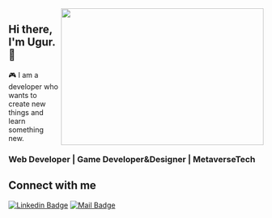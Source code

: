 <img src="https://media.giphy.com/media/ALyFXxPgdsaPvSvP0x/giphy-downsized.gif" align="right" width="400" height="270" > 


## Hi there, I'm Ugur. 👋 

🎮 I am a developer who wants to create new things and learn something new.

###  Web Developer | Game Developer&Designer | MetaverseTech




## Connect with me

[![Linkedin Badge](https://img.shields.io/badge/linkedin-%230077B5.svg?&style=for-the-badge&logo=linkedin&logoColor=white)](https://linkedin.com/in/ugurcanakcay)
[![Mail Badge](https://img.shields.io/badge/email-c14438?style=for-the-badge&logo=Gmail&logoColor=white&link=mailto:ugurcanakcay.9@gmail.com)](mailto:ugurcanakcay.9@gmail.com)


